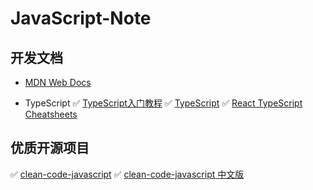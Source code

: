 # JavaScript-Note

## 开发文档
* [MDN Web Docs](https://developer.mozilla.org/zh-CN/)

- TypeScript
✅ [TypeScript入门教程](https://ts.xcatliu.com/)
✅ [TypeScript](https://www.typescriptlang.org)
✅ [React TypeScript Cheatsheets](https://react-typescript-cheatsheet.netlify.app/)

## 优质开源项目
✅ [clean-code-javascript](https://github.com/ryanmcdermott/clean-code-javascript)
✅ [clean-code-javascript 中文版](https://github.com/alivebao/clean-code-js#%E7%9B%AE%E5%BD%95)
